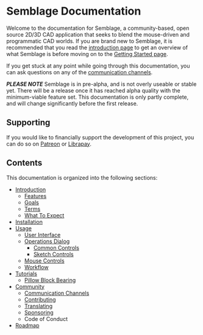 # Semblage Documentation

Welcome to the documentation for Semblage, a community-based, open source 2D/3D CAD application that seeks to blend the mouse-driven and programmatic CAD worlds. If you are brand new to Semblage, it is recommended that you read the [introduction page](introduction.md) to get an overview of what Semblage is before moving on to the [Getting Started page](getting_started.md).

If you get stuck at any point while going through this documentation, you can ask questions on any of the [communication channels](community.md#communication-channels).

***PLEASE NOTE*** Semblage is in pre-alpha, and is not overly useable or stable yet. There will be a release once it has reached alpha quality with the minimum-viable feature set. This documentation is only partly complete, and will change significantly before the first release.

## Supporting

If you would like to financially support the development of this project, you can do so on [Patreon](https://www.patreon.com/jmwright) or [Librapay](https://liberapay.com/jmwright/).

## Contents

This documentation is organized into the following sections:

* [Introduction](introduction.md)
    * [Features](introduction.md#features)
    * [Goals](introduction.md#goals)
    * [Terms](introduction.md#terms)
    * [What To Expect](introduction.md#what-to-expect)
* [Installation](installation.md)
* [Usage](usage.md)
    * [User Interface](usage.md#user-interface)
    * [Operations Dialog](usage.md#operations-dialog)
        * [Common Controls](usage.md#common-controls)
        * [Sketch Controls](usage.md#sketch-controls)
    * [Mouse Controls](usage.md#mouse-controls)
    * [Workflow](usage.md#workflow)
* [Tutorials](tutorials/index.md)
    * [Pillow Block Bearing](tutorials/pillow_block_bearing.md)
* [Community](community.md)
    * [Communication Channels](community.md#communication-channels)
    * [Contributing]()
    * [Translating](community.md#translating)
    * [Sponsoring](community.md#sponsoring)
    * Code of Conduct
* [Roadmap](roadmap.md)
